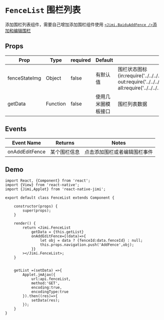 <!--
 * @Descripttion: 
 * @version: 
 * @Author: xieruizhi
 * @Date: 2019-09-24 15:28:09
 * @LastEditors: xieruizhi
 * @LastEditTime: 2019-10-17 17:17:23
 -->

# `FenceList` 围栏列表

添加围栏列表组件，需要自己增加添加围栏组件使用
[`<Jimi.BaiduAddFence />`添加和编辑围栏](http://172.16.0.101:3000/jmax/react-native-jimi/src/master/src/docs/view/AddFence.md)<br>

## Props
| Prop | Type | required | Default | Note |
|---|---|---|---|---|
| fenceStateImg | Object|false | 有默认值 | 围栏状态图标 {in:require('../../../../assets/fence/fence_list_enter.png'),<br/>out:require('../../../../assets/fence/fence_list_out.png'),<br/>all:require('../../../../assets/fence/fence_list_turnover.png')}|
|getData|Function |false | 使用几米圈模板接口 | 围栏列表数据 |
## Events
| Event Name | Returns | Notes |
|---|---|---|
|onAddEditFence|某个围栏信息|点击添加围栏或者编辑围栏事件|


## Demo
```
import React, {Component} from 'react';
import {View} from 'react-native';
import {Jimi,Applet} from 'react-native-jimi';

export default class FenceList extends Component { 

    constructor(props) {
        super(props);
    }
    
    render() {
        return <Jimi.FenceList
            getData = {this.getList}
            onAddEditFence={(data)=>{
                let obj = data ? {fenceId:data.fenceId} : null;
                this.props.navigation.push('AddFence',obj);
            }}
        ></Jimi.FenceList>;
    }


    getList =(setData) =>{
        Applet.jmAjax({
            url:api.fenceList,
            method:'GET',
            encoding:true,
            encodingType:true
        }).then((res)=>{
            setData(res);
        });
    }
}
```
